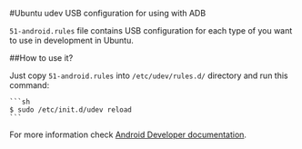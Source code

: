 #Ubuntu udev USB configuration for using with ADB

`51-android.rules` file contains USB configuration for each type of you want to use in development in Ubuntu.

##How to use it?

Just copy `51-android.rules` into `/etc/udev/rules.d/` directory and run this command:

	```sh
	$ sudo /etc/init.d/udev reload
	```

For more information check [Android Developer documentation](http://developer.android.com/tools/device.html).
